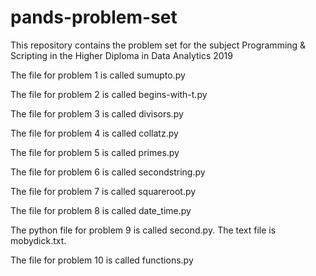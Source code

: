 # pands-problem-set

This repository contains the problem set for the subject Programming & Scripting in the Higher Diploma in Data Analytics 2019 

The file for problem 1 is called sumupto.py

The file for problem 2 is called begins-with-t.py

The file for problem 3 is called divisors.py

The file for problem 4 is called collatz.py

The file for problem 5 is called primes.py

The file for problem 6 is called secondstring.py

The file for problem 7 is called squareroot.py

The file for problem 8 is called date_time.py

The python file for problem 9 is called second.py. The text file is mobydick.txt.

The file for problem 10 is called functions.py
